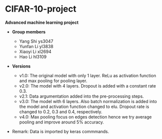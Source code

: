 # CIFAR-10-project
**Advanced machine learning project**

+ **Group members**
  + Yang Shi ys3047
  + Yunfan Li yl3838
  + Xiaoyi Li xl2694
  + Hao Li hl3109

+ **Versions**
  + v1.0: The original model with only 1 layer. ReLu as activation function and max pooling for pooling layer.
  + v2.0: The model with 4 layers. Dropout is added with a constant rate 0.3.
  + v2.1: Data argumentation added into the pre-processing steps.
  + v3.0: The model with 6 layers. Also batch normalization is added into the model and activation function changed to elu. Dropout rate is changed to 0.2, 0.3 and 0.4, respectively.
  + v4.0: Max pooling focus on edges detection hence we try average pooling and improve around 5% accuracy.

+ Remark: Data is imported by keras commmands.
